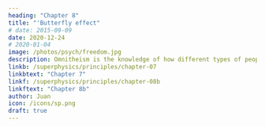```yaml
---
heading: "Chapter 8"
title: "'Butterfly effect"
# date: 2015-09-09
date: 2020-12-24
# 2020-01-04
image: /photos/psych/freedom.jpg
description: Omnitheism is the knowledge of how different types of people view the Creator of Existence. Its goal is to bring harmony to the different religions
linkb: /superphysics/principles/chapter-07
linkbtext: "Chapter 7"
linkf: /superphysics/principles/chapter-08b
linkftext: "Chapter 8b"
author: Juan
icon: /icons/sp.png
draft: true
---
```


